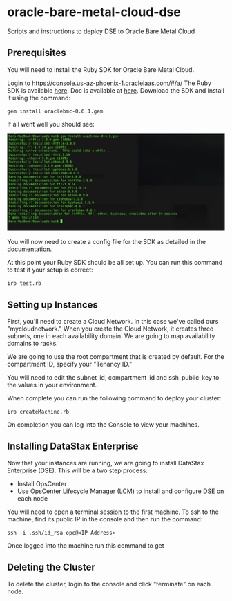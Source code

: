 # oracle-bare-metal-cloud-dse
Scripts and instructions to deploy DSE to Oracle Bare Metal Cloud

## Prerequisites

You will need to install the Ruby SDK for Oracle Bare Metal Cloud.

Login to https://console.us-az-phoenix-1.oracleiaas.com/#/a/  The Ruby SDK is available [here](https://docs.us-az-phoenix-1.oracleiaas.com/tools/ruby/latest/download/oraclebmc-0.6.1.gem).  Doc is available at [here](https://docs.us-az-phoenix-1.oracleiaas.com/tools/ruby/latest/frames.html).  Download the SDK and install it using the command:

    gem install oraclebmc-0.6.1.gem

If all went well you should see:

![](./img/geminstall.png)

You will now need to create a config file for the SDK as detailed in the documentation.

At this point your Ruby SDK should be all set up.  You can run this command to test if your setup is correct:

    irb test.rb

## Setting up Instances

First, you'll need to create a Cloud Network.  In this case we've called ours "mycloudnetwork."  When you create the Cloud Network, it creates three subnets, one in each availability domain.  We are going to map availability domains to racks.

We are going to use the root compartment that is created by default.  For the compartment ID, specify your "Tenancy ID."

You will need to edit the subnet_id, compartment_id and ssh_public_key to the values in your environment.

When complete you can run the following command to deploy your cluster:

    irb createMachine.rb
    
On completion you can log into the Console to view your machines.

## Installing DataStax Enterprise

Now that your instances are running, we are going to install DataStax Enterprise (DSE).  This will be a two step process:
* Install OpsCenter
* Use OpsCenter Lifecycle Manager (LCM) to install and configure DSE on each node

You will need to open a terminal session to the first machine.  To ssh to the machine, find its public IP in the console and then run the command:

    ssh -i .ssh/id_rsa opc@<IP Address>

Once logged into the machine run this command to get 
## Deleting the Cluster

To delete the cluster, login to the console and click "terminate" on each node.
